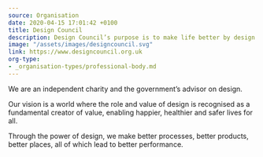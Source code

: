 ```yaml
---
source: Organisation
date: 2020-04-15 17:01:42 +0100
title: Design Council
description: Design Council’s purpose is to make life better by design.
image: "/assets/images/designcouncil.svg"
link: https://www.designcouncil.org.uk
org-type: 
- _organisation-types/professional-body.md
---
```

We are an independent charity and the government’s advisor on design. 

Our vision is a world where the role and value of design is recognised as a fundamental creator of value, enabling happier, healthier and safer lives for all. 

Through the power of design, we make better processes, better products, better places, all of which lead to better performance.